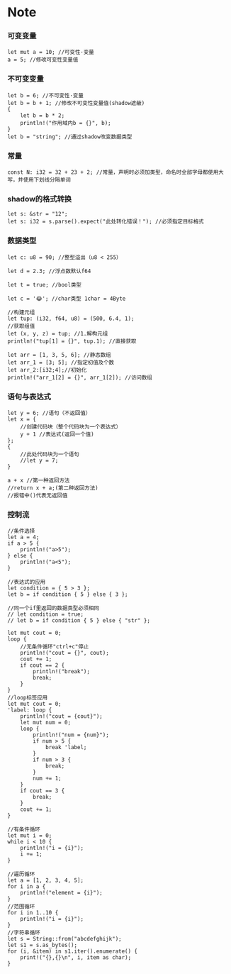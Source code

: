 # Note
### 可变变量

    let mut a = 10; //可变性·变量
    a = 5; //修改可变性变量值

### 不可变变量

    let b = 6; //不可变性·变量
    let b = b + 1; //修改不可变性变量值(shadow遮蔽)
    {
        let b = b * 2;
        println!("作用域内b = {}", b);
    }
    let b = "string"; //通过shadow改变数据类型

### 常量
    const N: i32 = 32 + 23 + 2; //常量，声明时必须加类型，命名时全部字母都使用大写，并使用下划线分隔单词
### shadow的格式转换
    let s: &str = "12";
    let s: i32 = s.parse().expect("此处转化错误！"); //必须指定目标格式
### 数据类型
    let c: u8 = 90; //整型溢出（u8 < 255）

    let d = 2.3; //浮点数默认f64

    let t = true; //bool类型

    let c = '😂'; //char类型 1char = 4Byte

    //构建元组
    let tup: (i32, f64, u8) = (500, 6.4, 1);
    //获取组值
    let (x, y, z) = tup; //1.解构元组
    println!("tup[1] = {}", tup.1); //直接获取

    let arr = [1, 3, 5, 6]; //静态数组
    let arr_1 = [3; 5]; //指定初值及个数
    let arr_2:[i32;4];//初始化
    println!("arr_1[2] = {}", arr_1[2]); //访问数组
### 语句与表达式
    let y = 6; //语句（不返回值）
    let x = {
        //创建代码块（整个代码块为一个表达式）
        y + 1 //表达式(返回一个值)
    };
    {
        //此处代码块为一个语句
        //let y = 7;
    }

    a + x //第一种返回方法
    //return x + a;(第二种返回方法)
    //报错中()代表无返回值
### 控制流
    //条件选择
    let a = 4;
    if a > 5 {
        println!("a>5");
    } else {
        println!("a<5");
    }

    //表达式的应用
    let condition = { 5 > 3 };
    let b = if condition { 5 } else { 3 };

    //同一个if里返回的数据类型必须相同
    // let condition = true;
    // let b = if condition { 5 } else { "str" };

    let mut cout = 0;
    loop {
        //无条件循环"ctrl+c"停止
        println!("cout = {}", cout);
        cout += 1;
        if cout == 2 {
            println!("break");
            break;
        }
    }
    //loop标签应用
    let mut cout = 0;
    'label: loop {
        println!("cout = {cout}");
        let mut num = 0;
        loop {
            println!("num = {num}");
            if num > 5 {
                break 'label;
            }
            if num > 3 {
                break;
            }
            num += 1;
        }
        if cout == 3 {
            break;
        }
        cout += 1;
    }

    //有条件循环
    let mut i = 0;
    while i < 10 {
        println!("i = {i}");
        i += 1;
    }

    //遍历循环
    let a = [1, 2, 3, 4, 5];
    for i in a {
        println!("element = {i}");
    }
    //范围循环
    for i in 1..10 {
        println!("i = {i}");
    }
    //字符串循环
    let s = String::from("abcdefghijk");
    let s1 = s.as_bytes();
    for (i, &item) in s1.iter().enumerate() {
        print!("{},{}\n", i, item as char);
    }